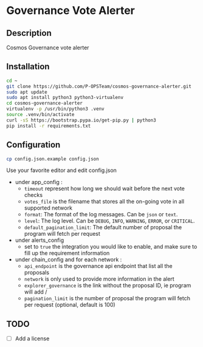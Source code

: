# Governance Vote Alerter

## Description
Cosmos Governance vote alerter

## Installation
```bash
cd ~
git clone https://github.com/P-OPSTeam/cosmos-governance-alerter.git
sudo apt update
sudo apt install python3 python3-virtualenv
cd cosmos-governance-alerter
virtualenv -p /usr/bin/python3 .venv
source .venv/bin/activate
curl -sS https://bootstrap.pypa.io/get-pip.py | python3
pip install -r requirements.txt
```

## Configuration

```bash
cp config.json.example config.json
```

Use your favorite editor and edit config.json

- under app_config :
  - `timeout` represent how long we should wait before the next vote checks
  - `votes_file` is the filename that stores all the on-going vote in all supported network
  - `format`: The format of the log messages. Can be `json` or `text`.
  - `level`: The log level. Can be `DEBUG`, `INFO`, `WARNING`, `ERROR`, or `CRITICAL`.
  - `default_pagination_limit`: The default number of proposal the program will fetch per request
- under alerts_config
  - set to `true` the integration you would like to enable, and make sure to fill up the requirement information
- under chain_config and for each network :
  - `api_endpoint` is the governance api endpoint that list all the proposals
  - `network` is only used to provide more information in the alert
  - `explorer_governance` is the link without the proposal ID, ie program will add /<proposal ID>
  - `pagination_limit` is the number of proposal the program will fetch per request (optional, default is 100)
## TODO 
- [ ] Add a license




